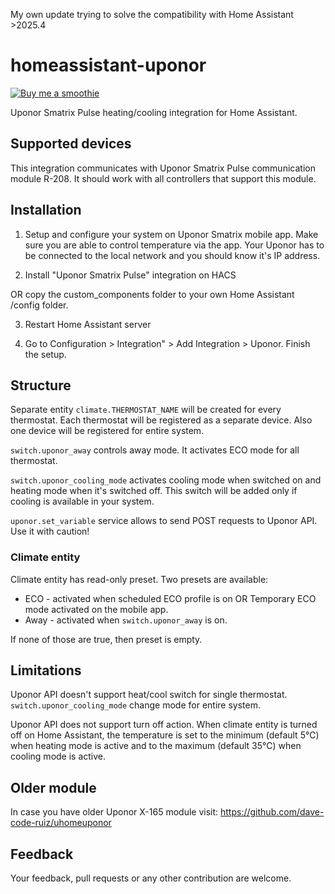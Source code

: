 My own update trying to solve the compatibility with Home Assistant >2025.4

# homeassistant-uponor

[![Buy me a smoothie](https://img.shields.io/badge/Buy%20me%20a-smoothie-blue?style=for-the-badge&logo=PAYPAL)](https://www.paypal.me/asev)

Uponor Smatrix Pulse heating/cooling integration for Home Assistant.

## Supported devices

This integration communicates with Uponor Smatrix Pulse communication module R-208.
It should work with all controllers that support this module.

## Installation

1. Setup and configure your system on Uponor Smatrix mobile app. Make sure you are able to control temperature via the app.
Your Uponor has to be connected to the local network and you should know it's IP address.

2. Install "Uponor Smatrix Pulse" integration on HACS

OR copy the custom_components folder to your own Home Assistant /config folder.

3. Restart Home Assistant server

4. Go to Configuration > Integration" > Add Integration > Uponor. Finish the setup.
   
## Structure

Separate entity `climate.THERMOSTAT_NAME` will be created for every thermostat.
Each thermostat will be registered as a separate device. Also one device will be registered for entire system.

`switch.uponor_away` controls away mode. It activates ECO mode for all thermostat.

`switch.uponor_cooling_mode` activates cooling mode when switched on and heating mode when it's switched off.
This switch will be added only if cooling is available in your system.

`uponor.set_variable` service allows to send POST requests to Uponor API. Use it with caution!

### Climate entity

Climate entity has read-only preset. Two presets are available:
* ECO - activated when scheduled ECO profile is on OR Temporary ECO mode activated on the mobile app.
* Away - activated when `switch.uponor_away` is on.

If none of those are true, then preset is empty.

## Limitations

Uponor API doesn't support heat/cool switch for single thermostat.
`switch.uponor_cooling_mode` change mode for entire system.

Uponor API does not support turn off action. When climate entity is turned off on Home Assistant,
the temperature is set to the minimum (default 5℃) when heating mode is active
and to the maximum (default 35℃) when cooling mode is active.

## Older module

In case you have older Uponor X-165 module visit: https://github.com/dave-code-ruiz/uhomeuponor

## Feedback

Your feedback, pull requests or any other contribution are welcome.
